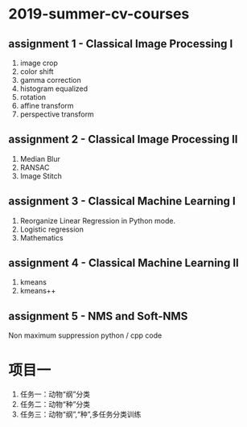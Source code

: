# 2019-summer-cv-courses

## assignment 1 - Classical Image Processing I
1. image crop
2. color shift
3. gamma correction
4. histogram equalized
5. rotation
6. affine transform
7. perspective transform

## assignment 2 - Classical Image Processing II
1. Median Blur
2. RANSAC 
3. Image Stitch

## assignment 3 - Classical Machine Learning I
1. Reorganize Linear Regression in Python mode.
2. Logistic regression
3. Mathematics

## assignment 4 - Classical Machine Learning II
1. kmeans
2. kmeans++

## assignment 5 - NMS and Soft-NMS
Non maximum suppression python / cpp code 

# 项目一
1. 任务一：动物“纲”分类
2. 任务二：动物“种”分类
3. 任务三：动物“纲”,“种”,多任务分类训练